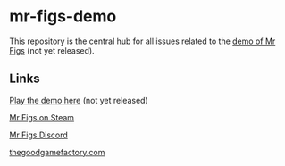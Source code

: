 # mr-figs-demo

This repository is the central hub for all issues related to the [demo of Mr Figs](https://thegoodgamefactory.itch.io/mr-figs) (not yet released).

## Links

[Play the demo here](https://thegoodgamefactory.itch.io/mr-figs) (not yet released)

[Mr Figs on Steam](https://store.steampowered.com/app/3122220/Mr_Figs)

[Mr Figs Discord](https://discord.com/invite/KndkA3BGXv)

[thegoodgamefactory.com](https://thegoodgamefactory.com/)
